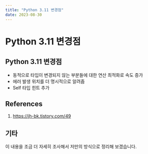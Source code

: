 ```yaml
---
title: "Python 3.11 변경점"
date: 2023-08-30
---
```


# Python 3.11 변경점

## Python 3.11 변경점

- 동적으로 타입이 변경되지 않는 부분들에 대한 연산 최적화로 속도 증가
- 에러 발생 위치를 더 명시적으로 알려줌
- Self 타입 힌트 추가

## References

1. https://jh-bk.tistory.com/49

## 기타

이 내용을 조금 더 자세히 조사해서 저만의 방식으로 정리해 보겠습니다.
